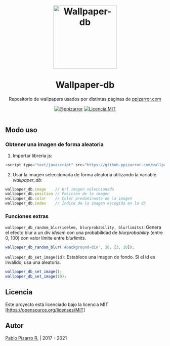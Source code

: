 <h1 align="center">
  <a href="https://github.ppizarror.com/wallpaper-db/" title="Wallpaper-db">
    <img alt="Wallpaper-db" src="https://res.ppizarror.com/icon.png" width="200px" height="200px" />
  </a>
  <br /><br />
  Wallpaper-db</h1>
<p align="center">Repositorio de wallpapers usados por distintas páginas de <a href='https://ppizarror.com'>ppizarror.com</a></p>
<div align="center"><a href="https://ppizarror.com"><img alt="@ppizarror" src="https://res.ppizarror.com/badges/autor.svg" /></a>
<a href="https://opensource.org/licenses/MIT/"><img alt="Licencia MIT" src="https://res.ppizarror.com/badges/licenciamit.svg" /></a>
</div><br />

## Modo uso

### Obtener una imagen de forma aleatoria

1. Importar libreria js:

```javascript
<script type="text/javascript" src="https://github.ppizarror.com/wallpaper-db/db.min.js"></script>
```

2. Usar la imagen seleccionada de forma aleatoria utilizando la variable *wallpaper_db*:

```javascript
wallpaper_db.image    // Url imagen seleccionada
wallpaper_db.position // Posición de la imagen
wallpaper_db.color    // Color predominante de la imagen
wallpaper_db.index    // Índice de la imagen escogida en la db
```

### Funciones extras

```wallpaper_db_random_blur(idelem, blurprobability, blurlimits)```: Genera el efecto blur a un div *idelem* con una
probabilidad de *blurprobability* (entre 0, 100) con valor límite entre *blurlimits*.

```javascript
wallpaper_db_random_blur('#background-div', 30, [3, 10]);
```

```wallpaper_db_set_image(id)```: Establece una imagen de fondo. Si el id es inválido, usa una aleatoria.

```javascript
wallpaper_db_set_image();
wallpaper_db_set_image(10);
```

## Licencia

Este proyecto está licenciado bajo la licencia MIT [https://opensource.org/licenses/MIT]

## Autor

<a href="https://ppizarror.com" title="ppizarror">Pablo Pizarro R.</a> | 2017 - 2021
